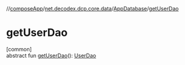 //[composeApp](../../../index.md)/[net.decodex.dcp.core.data](../index.md)/[AppDatabase](index.md)/[getUserDao](get-user-dao.md)

# getUserDao

[common]\
abstract fun [getUserDao](get-user-dao.md)(): [UserDao](../../net.decodex.dcp.features.user.domain.dao/-user-dao/index.md)
